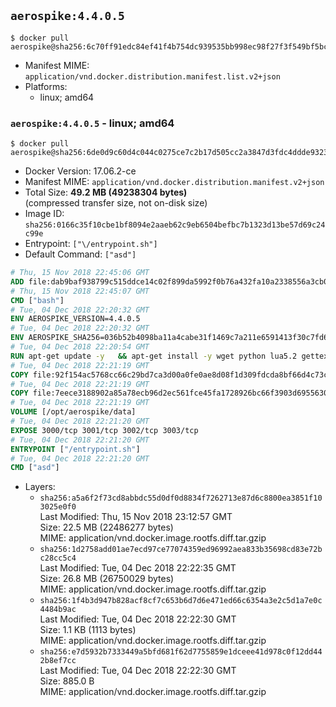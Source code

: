 ## `aerospike:4.4.0.5`

```console
$ docker pull aerospike@sha256:6c70ff91edc84ef41f4b754dc939535bb998ec98f27f3f549bf5bca1d9265283
```

-	Manifest MIME: `application/vnd.docker.distribution.manifest.list.v2+json`
-	Platforms:
	-	linux; amd64

### `aerospike:4.4.0.5` - linux; amd64

```console
$ docker pull aerospike@sha256:6de0d9c60d4c044c0275ce7c2b17d505cc2a3847d3fdc4ddde932380502bbc64
```

-	Docker Version: 17.06.2-ce
-	Manifest MIME: `application/vnd.docker.distribution.manifest.v2+json`
-	Total Size: **49.2 MB (49238304 bytes)**  
	(compressed transfer size, not on-disk size)
-	Image ID: `sha256:0166c35f10cbe1bf8094e2aaeb62c9eb6504befbc7b1323d13be57d69c24c99e`
-	Entrypoint: `["\/entrypoint.sh"]`
-	Default Command: `["asd"]`

```dockerfile
# Thu, 15 Nov 2018 22:45:06 GMT
ADD file:dab9baf938799c515ddce14c02f899da5992f0b76a432fa10a2338556a3cb04f in / 
# Thu, 15 Nov 2018 22:45:07 GMT
CMD ["bash"]
# Tue, 04 Dec 2018 22:20:32 GMT
ENV AEROSPIKE_VERSION=4.4.0.5
# Tue, 04 Dec 2018 22:20:32 GMT
ENV AEROSPIKE_SHA256=036b52b4098ba11a4cabe31f1469c7a211e6591413f30c7fd6fa1f510e86aeea
# Tue, 04 Dec 2018 22:20:54 GMT
RUN apt-get update -y   && apt-get install -y wget python lua5.2 gettext-base   && wget "https://www.aerospike.com/artifacts/aerospike-server-community/${AEROSPIKE_VERSION}/aerospike-server-community-${AEROSPIKE_VERSION}-debian9.tgz" -O aerospike-server.tgz   && echo "$AEROSPIKE_SHA256 *aerospike-server.tgz" | sha256sum -c -   && mkdir aerospike   && tar xzf aerospike-server.tgz --strip-components=1 -C aerospike   && dpkg -i aerospike/aerospike-server-*.deb   && dpkg -i aerospike/aerospike-tools-*.deb   && mkdir -p /var/log/aerospike/   && mkdir -p /var/run/aerospike/   && rm -rf aerospike-server.tgz aerospike /var/lib/apt/lists/*   && rm -rf /opt/aerospike/lib/java   && dpkg -r wget ca-certificates openssl xz-utils  && dpkg --purge wget ca-certificates openssl xz-utils  && apt-get purge -y   && apt autoremove -y
# Tue, 04 Dec 2018 22:21:19 GMT
COPY file:92f154ac5768cc66c29bd7ca3d00a0fe0ae8d08f1d309fdcda8bf66d4c73cadd in /etc/aerospike/aerospike.template.conf 
# Tue, 04 Dec 2018 22:21:19 GMT
COPY file:7eece3188902a85a78ecb96d2ec561fce45fa1728926bc66f3903d6955630907 in /entrypoint.sh 
# Tue, 04 Dec 2018 22:21:19 GMT
VOLUME [/opt/aerospike/data]
# Tue, 04 Dec 2018 22:21:20 GMT
EXPOSE 3000/tcp 3001/tcp 3002/tcp 3003/tcp
# Tue, 04 Dec 2018 22:21:20 GMT
ENTRYPOINT ["/entrypoint.sh"]
# Tue, 04 Dec 2018 22:21:20 GMT
CMD ["asd"]
```

-	Layers:
	-	`sha256:a5a6f2f73cd8abbdc55d0df0d8834f7262713e87d6c8800ea3851f103025e0f0`  
		Last Modified: Thu, 15 Nov 2018 23:12:57 GMT  
		Size: 22.5 MB (22486277 bytes)  
		MIME: application/vnd.docker.image.rootfs.diff.tar.gzip
	-	`sha256:1d2758add01ae7ecd97ce77074359ed96992aea833b35698cd83e72bc28cc5c4`  
		Last Modified: Tue, 04 Dec 2018 22:22:35 GMT  
		Size: 26.8 MB (26750029 bytes)  
		MIME: application/vnd.docker.image.rootfs.diff.tar.gzip
	-	`sha256:1f4b3d947b828acf8cf7c653b6d7d6e471ed66c6354a3e2c5d1a7e0c4484b9ac`  
		Last Modified: Tue, 04 Dec 2018 22:22:30 GMT  
		Size: 1.1 KB (1113 bytes)  
		MIME: application/vnd.docker.image.rootfs.diff.tar.gzip
	-	`sha256:e7d5932b7333449a5bfd681f62d7755859e1dceee41d978c0f12dd442b8ef7cc`  
		Last Modified: Tue, 04 Dec 2018 22:22:30 GMT  
		Size: 885.0 B  
		MIME: application/vnd.docker.image.rootfs.diff.tar.gzip
